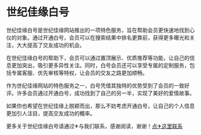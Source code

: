 # 世纪佳缘白号

世纪佳缘白号是世纪佳缘网站推出的一项特色服务，旨在帮助会员更快速地找到心仪的对象。通过开通白号，会员可以在搜索结果中排名更靠前，获得更多曝光和关注，大大提高了交友成功的机会。

在世纪佳缘白号的帮助下，会员可以通过置顶展示、优质推荐等功能，让自己的信息更加突出，吸引更多异性关注。同时，白号会员还可以享受专属的定制服务，包括专属客服、优先审核等特权，让会员的交友之路更加顺畅。

作为世纪佳缘网站的特色服务之一，白号凭借其独特的优势受到了会员的一致好评。许多会员通过开通白号，成功找到了自己的另一半，实现了美好的爱情故事。

如果你也希望在世纪佳缘上脱颖而出，那么不妨考虑开通白号，让自己的个人信息更加引人注目，提高交友成功的概率。

更多关于世纪佳缘白号请通过✈与我们联系，感谢阅读，谢谢！[点✈这里联系](https://w.k02.cc)